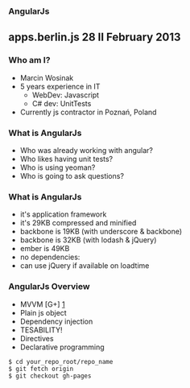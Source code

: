 ### AngularJs
## apps.berlin.js 28 II February 2013

### Who am I?
* Marcin Wosinak
* 5 years experience in IT
  * WebDev: Javascript
  * C# dev: UnitTests
* Currently js contractor in Poznań, Poland

### What is AngularJs

* Who was already working with angular?
* Who likes having unit tests?
* Who is using yeoman?
* Who is going to ask questions?

### What is AngularJs

* it's application framework
* it's 29KB compressed and minified
 * backbone is 19KB (with underscore & backbone)
 * backbone is 32KB (with lodash & jQuery)
 * ember is 49KB
* no dependencies:
 * can use jQuery if available on loadtime

### AngularJs Overview
* MVVM [G+] [1]
* Plain js object
* Dependency injection
* TESABILITY!
* Directives
* Declarative programming

```
$ cd your_repo_root/repo_name
$ git fetch origin
$ git checkout gh-pages
```

[1]: https://plus.google.com/+AngularJS/posts/aZNVhj355G2   "G+"


